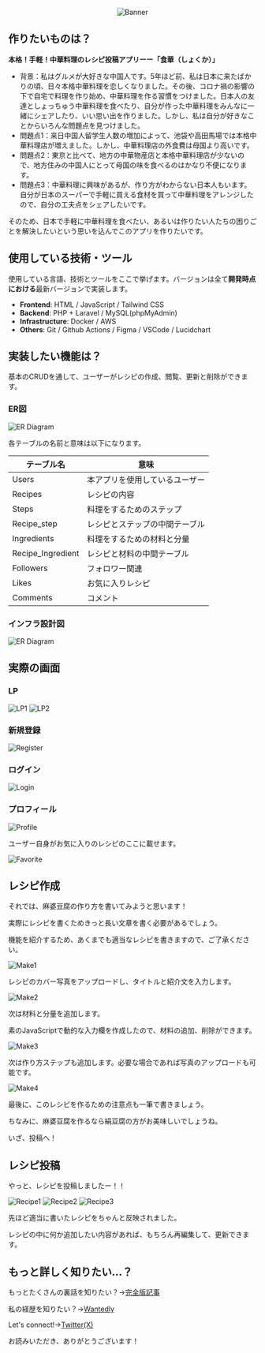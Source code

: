 <p align="center">
<img src="https://github.com/FrancineHuang/shokuka/assets/105546843/79611e46-16cb-4a2c-9274-d0a3b18d96f7" alt="Banner">

</p>

## 作りたいものは？

**本格！手軽！中華料理のレシピ投稿アプリーー「食華（しょくか）」**

- 背景：私はグルメが大好きな中国人です。5年ほど前、私は日本に来たばかりの頃、日々本格中華料理を恋しくなりました。その後、コロナ禍の影響の下で自宅で料理を作り始め、中華料理を作る習慣をつけました。日本人の友達としょっちゅう中華料理を食べたり、自分が作った中華料理をみんなに一緒にシェアしたり、いい思い出を作りました。しかし、私は自分が好きなことからいろんな問題点を見つけました。
- 問題点1：来日中国人留学生人数の増加によって、池袋や高田馬場では本格中華料理店が増えました。しかし、中華料理店の外食費は母国より高いです。
- 問題点2：東京と比べて、地方の中華物産店と本格中華料理店が少ないので、地方住みの中国人にとって母国の味を食べるのはかなり不便になります。
- 問題点3：中華料理に興味があるが、作り方がわからない日本人もいます。自分が日本のスーパーで手軽に買える食材を買って中華料理をアレンジしたので、自分の工夫点をシェアしたいです。

そのため、日本で手軽に中華料理を食べたい、あるいは作りたい人たちの困りごとを解決したいという思いを込んでこのアプリを作りたいです。

## 使用している技術・ツール

使用している言語、技術とツールをここで挙げます。バージョンは全て**開発時点における**最新バージョンで実装します。
- **Frontend**: HTML / JavaScript / Tailwind CSS
- **Backend**: PHP + Laravel / MySQL(phpMyAdmin)
- **Infrastructure**: Docker / AWS
- **Others**: Git / Github Actions / Figma / VSCode / Lucidchart

## 実装したい機能は？

基本のCRUDを通して、ユーザーがレシピの作成、閲覧、更新と削除ができます。

### ER図

<img src="https://qiita-user-contents.imgix.net/https%3A%2F%2Fqiita-image-store.s3.ap-northeast-1.amazonaws.com%2F0%2F816933%2Fe35ef89b-044b-8981-9b81-2eb32abd875c.png?ixlib=rb-4.0.0&auto=format&gif-q=60&q=75&w=1400&fit=max&s=57990c7a8191370e2ddeca5648fc2b3f" alt="ER Diagram">

各テーブルの名前と意味は以下になります。

| テーブル名  | 意味 |
| ------------- | ------------- |
| Users  | 本アプリを使用しているユーザー  |
| Recipes  | レシピの内容  |
| Steps  | 料理をするためのステップ  |
| Recipe_step  | レシピとステップの中間テーブル  |
| Ingredients  | 料理をするための材料と分量  |
| Recipe_Ingredient  | レシピと材料の中間テーブル  |
| Followers  | フォロワー関連  |
| Likes  | お気に入りレシピ  |
| Comments  | コメント  |

### インフラ設計図

<img src="https://qiita-user-contents.imgix.net/https%3A%2F%2Fqiita-image-store.s3.ap-northeast-1.amazonaws.com%2F0%2F816933%2F5cdbe833-83d3-4635-2892-688d3b31bb6c.png?ixlib=rb-4.0.0&auto=format&gif-q=60&q=75&w=1400&fit=max&s=bca2fe2d7c7ae3a6814bfc252e34d904" alt="ER Diagram">

## 実際の画面

### LP
<img src="https://qiita-user-contents.imgix.net/https%3A%2F%2Fqiita-image-store.s3.ap-northeast-1.amazonaws.com%2F0%2F816933%2F3b486a01-a1dd-84e6-4163-094a796ccbcb.png?ixlib=rb-4.0.0&auto=format&gif-q=60&q=75&w=1400&fit=max&s=7ccc9bdc68ed7cd17dacb881c851c851" alt="LP1">

<img src="https://qiita-user-contents.imgix.net/https%3A%2F%2Fqiita-image-store.s3.ap-northeast-1.amazonaws.com%2F0%2F816933%2Fb083141b-9f25-61cd-a17b-6d66761790f4.png?ixlib=rb-4.0.0&auto=format&gif-q=60&q=75&w=1400&fit=max&s=ef976e287172300dbc8540c955eed897" alt="LP2">

### 新規登録

<img src="https://qiita-user-contents.imgix.net/https%3A%2F%2Fqiita-image-store.s3.ap-northeast-1.amazonaws.com%2F0%2F816933%2Fed6323c2-861c-a9f1-bd8f-61f463cef008.png?ixlib=rb-4.0.0&auto=format&gif-q=60&q=75&w=1400&fit=max&s=e0bc2e308f1f83918ebe10432b608c44" alt="Register">

### ログイン

<img src="https://qiita-user-contents.imgix.net/https%3A%2F%2Fqiita-image-store.s3.ap-northeast-1.amazonaws.com%2F0%2F816933%2F54ef243b-14c8-fac2-75b6-6073fadbb0d0.png?ixlib=rb-4.0.0&auto=format&gif-q=60&q=75&w=1400&fit=max&s=a7def2b60fdb092b9b86750ddb40492a" alt="Login">

### プロフィール

<img src="https://qiita-user-contents.imgix.net/https%3A%2F%2Fqiita-image-store.s3.ap-northeast-1.amazonaws.com%2F0%2F816933%2F2711fed2-6fe1-b724-df36-73962fc143b3.png?ixlib=rb-4.0.0&auto=format&gif-q=60&q=75&w=1400&fit=max&s=17723573002e06c416f1a3ffc6473a31" alt="Profile">

ユーザー自身がお気に入りのレシピのここに載せます。

<img src="https://qiita-user-contents.imgix.net/https%3A%2F%2Fqiita-image-store.s3.ap-northeast-1.amazonaws.com%2F0%2F816933%2Fb56b4896-b760-c570-953e-df5af75a3b86.png?ixlib=rb-4.0.0&auto=format&gif-q=60&q=75&w=1400&fit=max&s=e67a848df4c018ce005ac1bccc20376b" alt="Favorite">

## レシピ作成

それでは、麻婆豆腐の作り方を書いてみようと思います！

実際にレシピを書くためきっと長い文章を書く必要があるでしょう。

機能を紹介するため、あくまでも適当なレシピを書きますので、ご了承ください。

<img src="https://qiita-user-contents.imgix.net/https%3A%2F%2Fqiita-image-store.s3.ap-northeast-1.amazonaws.com%2F0%2F816933%2Fe6e7500c-0dce-58ab-4c31-d0e88424297f.png?ixlib=rb-4.0.0&auto=format&gif-q=60&q=75&w=1400&fit=max&s=bc910ea95e42688d5e5dd957969074f9" alt="Make1">

レシピのカバー写真をアップロードし、タイトルと紹介文を入力します。

<img src="https://qiita-user-contents.imgix.net/https%3A%2F%2Fqiita-image-store.s3.ap-northeast-1.amazonaws.com%2F0%2F816933%2Fe1a729ce-a740-6b0e-7c36-3ae5e6445bbc.png?ixlib=rb-4.0.0&auto=format&gif-q=60&q=75&w=1400&fit=max&s=ca0c2f28ff9eee307fe1e17bbf94394c" alt="Make2">

次は材料と分量を追加します。

素のJavaScriptで動的な入力欄を作成したので、材料の追加、削除ができます。

<img src="https://qiita-user-contents.imgix.net/https%3A%2F%2Fqiita-image-store.s3.ap-northeast-1.amazonaws.com%2F0%2F816933%2F9ebadd8e-48c3-281c-c6e0-b8e057a45405.png?ixlib=rb-4.0.0&auto=format&gif-q=60&q=75&w=1400&fit=max&s=e9fb713a2f14ea14ef361f6010ffddd7" alt="Make3">

次は作り方ステップも追加します。必要な場合であれば写真のアップロードも可能です。

<img src="https://qiita-user-contents.imgix.net/https%3A%2F%2Fqiita-image-store.s3.ap-northeast-1.amazonaws.com%2F0%2F816933%2Fef1e4e8d-c499-0e67-f970-c038941df27f.png?ixlib=rb-4.0.0&auto=format&gif-q=60&q=75&w=1400&fit=max&s=d3a474878676776336866ede78abe999" alt="Make4">

最後に、このレシピを作るための注意点も一筆で書きましょう。

ちなみに、麻婆豆腐を作るなら絹豆腐の方がお美味しいでしょうね。

いざ、投稿へ！

## レシピ投稿

やっと、レシピを投稿しましたー！！

<img src="https://qiita-user-contents.imgix.net/https%3A%2F%2Fqiita-image-store.s3.ap-northeast-1.amazonaws.com%2F0%2F816933%2F7cb55911-ea51-e261-afab-386cbbfe6467.png?ixlib=rb-4.0.0&auto=format&gif-q=60&q=75&w=1400&fit=max&s=44abd9286bb5b631cb7d9ee8cc51a2ea" alt="Recipe1">

<img src="https://qiita-user-contents.imgix.net/https%3A%2F%2Fqiita-image-store.s3.ap-northeast-1.amazonaws.com%2F0%2F816933%2F7e4faeeb-0b90-a073-c87f-7a60f52ed5a8.png?ixlib=rb-4.0.0&auto=format&gif-q=60&q=75&w=1400&fit=max&s=b66277f319b8b0b74b867a4f3c6a2542" alt="Recipe2">

<img src="https://qiita-user-contents.imgix.net/https%3A%2F%2Fqiita-image-store.s3.ap-northeast-1.amazonaws.com%2F0%2F816933%2F97c12325-b664-99f3-46eb-d59d0ef5eba5.png?ixlib=rb-4.0.0&auto=format&gif-q=60&q=75&w=1400&fit=max&s=a6eab664a5209e0cd2c64cd04945db97" alt="Recipe3">

先ほど適当に書いたレシピをちゃんと反映されました。

レシピの中に何か追加したい内容があれば、もちろん再編集して、更新できます。

## もっと詳しく知りたい...？

もっとたくさんの裏話を知りたい？→[完全版記事](https://qiita.com/FrancineH/items/25d9eccac22e43dd5fcb)

私の経歴を知りたい？→[Wantedly](https://qiita.com/FrancineH/items/25d9eccac22e43dd5fcb)

Let's connect!→[Twitter(X)](https://twitter.com/Francine_webdev)

お読みいただき、ありがとうございます！
